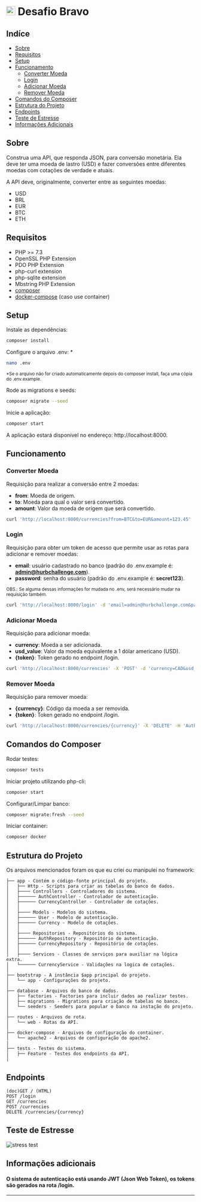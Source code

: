 # <img src="https://avatars1.githubusercontent.com/u/7063040?v=4&s=200.jpg" alt="HU" width="24" /> Desafio Bravo

## Indíce

-   [Sobre](#about)
-   [Requisitos](#requirements)
-   [Setup](#setup)
-   [Funcionamento](#work)
    -   [Converter Moeda](#work-currency-convert)
    -   [Login](#work-login)
    -   [Adicionar Moeda](#work-currency-add)
    -   [Remover Moeda](#work-currency-remove)
-   [Comandos do Composer](#composer-commands)
-   [Estrutura do Projeto](#filesystem)
-   [Endpoints](#endpoints)
-   [Teste de Estresse](#stress-test)
-   [Informações Adicionais](#details)

<a name="about"></a>

## Sobre

Construa uma API, que responda JSON, para conversão monetária. Ela deve ter uma moeda de lastro (USD) e fazer conversões entre diferentes moedas com cotações de verdade e atuais.

A API deve, originalmente, converter entre as seguintes moedas:

-   USD
-   BRL
-   EUR
-   BTC
-   ETH

<a name="requirements"></a>

## Requisitos

-   PHP >= 7.3
-   OpenSSL PHP Extension
-   PDO PHP Extension
-   php-curl extension
-   php-sqlite extension
-   Mbstring PHP Extension
-   [composer](https://getcomposer.org/doc/00-intro.md)
-   [docker-compose](https://docs.docker.com/compose/install) (caso use container)

<a name="setup"></a>

## Setup

Instale as dependências:

```sh
composer install
```

Configure o arquivo .env: \*

```sh
nano .env
```

<sub>\*Se o arquivo não for criado automaticamente depois do composer install, faça uma cópia do .env.example.</sub>

Rode as migrations e seeds:

```sh
composer migrate --seed
```

Inicie a aplicação:

```sh
composer start
```

A aplicação estará disponível no endereço: http://localhost:8000.

<a name="work"></a>

## Funcionamento

<a name="work-currency-convert"></a>

### Converter Moeda

Requisição para realizar a conversão entre 2 moedas:

-   **from**: Moeda de origem.
-   **to**: Moeda para qual o valor será convertido.
-   **amount**: Valor da moeda de origem que será convertido.

```sh
curl 'http://localhost:8000/currencies?from=BTC&to=EUR&amount=123.45'
```

<a name="work-login"></a>

### Login

Requisição para obter um token de acesso que permite usar as rotas para adicionar e remover moedas:

-   **email**: usuário cadastrado no banco (padrão do .env.example é: **admin@hurbchallenge.com**).
-   **password**: senha do usuário (padrão do .env.example é: **secret123**).

<sub>OBS.: Se alguma dessas informações for mudada no .env, será necessário mudar na requisição também.</sub>

```sh
curl 'http://localhost:8000/login' -d 'email=admin@hurbchallenge.com&password=secret123'
```

<a name="work-currency-add"></a>

### Adicionar Moeda

Requisição para adicionar moeda:

-   **currency**: Moeda a ser adicionada.
-   **usd_value**: Valor da moeda equivalente a 1 dólar americano (USD).
-   **{token}**: Token gerado no endpoint /login.

```sh
curl 'http://localhost:8000/currencies' -X 'POST' -d 'currency=CAD&usd_value=1.26' -H 'Authorization: Bearer {token}'
```

<a name="work-currency-remove"></a>

### Remover Moeda

Requisição para remover moeda:

-   **{currency}**: Código da moeda a ser removida.
-   **{token}**: Token gerado no endpoint /login.

```sh
curl 'http://localhost:8000/currencies/{currency}' -X 'DELETE' -H 'Authorization: Bearer {token}'
```

<a name="composer-commands"></a>

## Comandos do Composer

Rodar testes:

```sh
composer tests
```

Iniciar projeto utilizando php-cli:

```sh
composer start
```

Configurar/Limpar banco:

```sh
composer migrate:fresh --seed
```

Iniciar container:

```sh
composer docker
```

<a name="filesystem"></a>

## Estrutura do Projeto

Os arquivos mencionados foram os que eu criei ou manipulei no framework:

```
├── app - Contém o código-fonte principal do projeto.
│   ├── Http - Scripts para criar as tabelas do banco de dados.
│   ├──── Controllers - Controladores do sistema.
│   ├────── AuthController - Controlador de autenticação.
│   ├────── CurrencyController - Controlador de cotações.
│   │
│   ├──── Models - Modelos do sistema.
│   ├────── User - Modelo de autenticação.
│   ├────── Currency - Modelo de cotações.
│   │
│   ├──── Repositories - Repositórios do sistema.
│   ├────── AuthRepository - Repositório de autenticação.
│   ├────── CurrencyRepository - Repositório de cotações.
│   │
│   ├──── Services - Classes de serviços para auxiliar na lógica extra.
│   └────── CurrencyService - Validações na logica de cotações.
│
├── bootstrap - A instância $app principal do projeto.
│   └── app - Configurações do projeto.
│
├── database - Arquivos do banco de dados.
│   ├── factories - Factories para incluir dados ao realizar testes.
│   ├── migrations - Migrations para criação de tabelas no banco.
│   └── seeders - Seeders para popular o banco na instação do projeto.
│
├── routes - Arquivos de rota.
│   └── web - Rotas da API.
│
├── docker-compose - Arquivos de configuração do container.
│   └── apache2 - Arquivos de configuração do apache2.
|
├── tests - Testes do sistema.
│   ├── Feature - Testes dos endpoints da API.
│
```

<a name="endpoints"></a>

## Endpoints

```
(doc)GET / (HTML)
POST /login
GET /currencies
POST /currencies
DELETE /currencies/{currency}
```

<a name="stress-test"></a>

## Teste de Estresse

<img src="./stress-test.jpg" alt="stress test" />

<a name="details"></a>

## Informações adicionais

#### O sistema de autenticação está usando JWT (Json Web Token), os tokens são gerados na rota /login.

---
